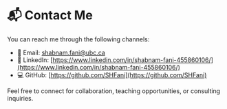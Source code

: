 # 📬 Contact Me

You can reach me through the following channels:

- 📧 Email: [shabnam.fani@ubc.ca](mailto:shabnam.fani@ubc.ca)
- 💼 LinkedIn: [https://www.linkedin.com/in/shabnam-fani-455860106/](https://www.linkedin.com/in/shabnam-fani-455860106/)
- 💻 GitHub: [https://github.com/SHFani](https://github.com/SHFani)

Feel free to connect for collaboration, teaching opportunities, or consulting inquiries.



